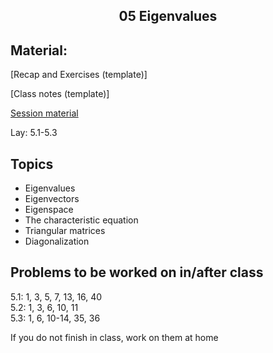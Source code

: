 <h2 align="center">05 Eigenvalues</h2>

## Material:

[Recap and Exercises (template)]

[Class notes (template)]

[Session material](https://viaucdk-my.sharepoint.com/:f:/g/personal/rib_viauc_dk/ErEbWej73CxBiXGFKP-mtx4BzkmBdQWAJOwzWIuvuzoBZw?e=OSVNsB)

<p>Lay:&nbsp;​5.1-5.3</p>

## Topics
<ul>
	<li>​​Eigenvalues</li>
	<li>Eigenvectors</li>
	<li>Eigenspace</li>
	<li>The characteristic equation</li>
	<li>Triangular matrices</li>
	<li>Diagonalization</li>
</ul>

## Problems to be worked on in/after class

<p>​​5.1: 1, 3, 5, 7, 13, 16, 40 &nbsp;<br />
5.2: 1, 3, 6, 10, 11 &nbsp;<br />
5.3: 1, 6, 10-14, 35, 36 &nbsp;&nbsp;&nbsp;&nbsp;<br />

If you do not finish in class, work on them at home</p>
